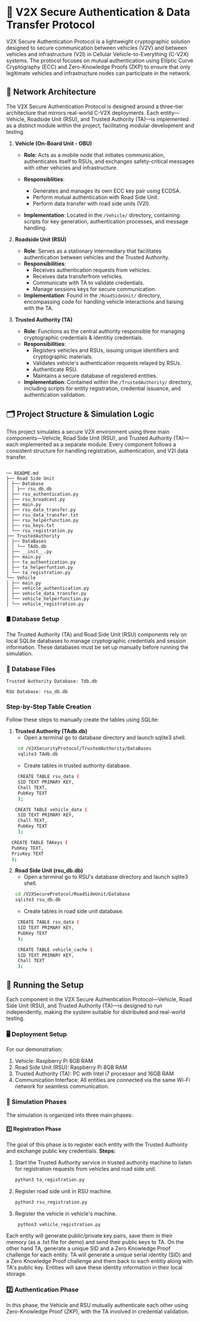 # 🚗 V2X Secure Authentication & Data Transfer Protocol

V2X Secure Authentication Protocol is a lightweight cryptographic solution designed to secure communication between vehicles (V2V) and between vehicles and infrastructure (V2I) in Cellular Vehicle-to-Everything (C-V2X) systems. The protocol focuses on mutual authentication using Elliptic Curve Cryptography (ECC) and Zero-Knowledge Proofs (ZKP) to ensure that only legitimate vehicles and infrastructure nodes can participate in the network.

## 🧱 Network Architecture

The V2X Secure Authentication Protocol is designed around a three-tier architecture that mirrors real-world C-V2X deployments. Each entity—Vehicle, Roadside Unit (RSU), and Trusted Authority (TA)—is implemented as a distinct module within the project, facilitating modular development and testing.

1. **Vehicle (On-Board Unit - OBU)**
    * **Role**: Acts as a mobile node that initiates communication, authenticates itself to RSUs, and exchanges safety-critical messages with other vehicles and infrastructure.
    * **Responsiblities**:
      * Generates and manages its own ECC key pair using ECDSA.
      * Perform mutual authentication with Road Side Unit.
      * Perform data transfer with road side units (V2I).
      
    * **Implementation**: Located in the ```/Vehicle/``` directory, containing scripts for key generation, authentication processes, and message handling.

3. **Roadside Unit (RSU)**
   * **Role**: Serves as a stationary intermediary that facilitates authentication between vehicles and the Trusted Authority.
   * **Responsibilities**:
     * Receives authentication requests from vehicles.
     * Receives data transferfrom vehicles.
     * Communicate with TA to validate credentials.
     * Manage sessions keys for secure communication.
   * **Implementation**: Found in the ```/RoadSideUnit/``` directory, encompassing code for handling vehicle interactions and liaising with the TA.

4. **Trusted Authority (TA)**
    * **Role**: Functions as the central authority responsible for managing cryptographic credentials & identitiy credentials.
    * **Responsibilities**: 
      * Registers vehicles and RSUs, issuing unique identifiers and cryptographic materials.
      * Validates vehicle's authentication requests relayed by RSUs.
      * Authenticate RSU.
      * Maintains a secure database of registered entities.
   * **Implementation**: Contained within the ```/TrustedAuthority/``` directory, including scripts for entity registration, credential issuance, and authentication validation.


## 🗂️ Project Structure & Simulation Logic
This project simulates a secure V2X environment using three main components—Vehicle, Road Side Unit (RSU), and Trusted Authority (TA)—each implemented as a separate module. Every component follows a consistent structure for handling registration, authentication, and V2I data transfer.

```aiignore

── README.md
├── Road Side Unit
│ ├── Database
│ │ ├── rsu_db.db
│ ├── rsu_authentication.py
│ ├── rsu_broadcast.py
│ ├── main.py
│ ├── rsu_data_transfer.py
│ ├── rsu_data_transfer.txt
│ ├── rsu_helperfunction.py
│ ├── rsu_keys.txt
│ └── rsu_registration.py
├── TrustedAuthority
│ ├── DataBases
│ │ └── TAdb.db
│ ├── __init__.py
│ ├── main.py
│ ├── ta_authentication.py
│ ├── ta_helperfuntion.py
│ └── ta_registration.py
└── Vehicle
│ ├── main.py
│ ├── vehicle_authentication.py
│ ├── vehicle_data_transfer.py
│ └── vehicle_helperfunction.py
│ └── vehicle_registration.py

```

### 🛢️ Database Setup
The Trusted Authority (TA) and Road Side Unit (RSU) components rely on local SQLite databases to manage cryptographic credentials and session information. These databases must be set up manually before running the simulation.

### 🔧 Database Files

    Trusted Authority Database: Tdb.db

    RSU Database: rsu_db.db

### Step-by-Step Table Creation
Follow these steps to manually create the tables using SQLite:

1. **Trusted Authority (TAdb.db)**
   * Open a terminal go to database directory and launch sqlite3 shell.
   ```bash
    cd /V2XSecurityProtocol/TrustedAuthority/DataBases
    sqlite3 TAdb.db
    ```
   * Create tables in trusted authority database.
   ```bash
    CREATE TABLE rsu_data (
    SID TEXT PRIMARY KEY,
    Chall TEXT,
    PubKey TEXT
    );
   ```
   ```bash
   CREATE TABLE vehicle_data (
    SID TEXT PRIMARY KEY,
    Chall TEXT,
    PubKey TEXT
    );
   ```
  
  ```bash
    CREATE TABLE TAKeys (
    PubKey TEXT,
    PrivKey TEXT
    );
   ```

2. **Road Side Unit (rsu_db.db)**
    * Open a terminal go to RSU's database directory and launch sqlite3 shell.
    ```bash
    cd /V2XSecureProtocol/RoadSideUnit/Database
    sqlite3 rsu_db.db
   ```
    * Create tables in road side unit database.
   ```bash
    CREATE TABLE rsu_data (
    SID TEXT PRIMARY KEY,
    PubKey TEXT
    );
    ```
   ```bash
    CREATE TABLE vehicle_cache (
    SID TEXT PRIMARY KEY,
    Chall TEXT
    );
    ```
   
## 🚀 Running the Setup
Each component in the V2X Secure Authentication Protocol—Vehicle, Road Side Unit (RSU), and Trusted Authority (TA)—is designed to run independently, making the system suitable for distributed and real-world testing.

### 🖥️ Deployment Setup
For our demonstration:
1. Vehicle: Raspberry Pi 8GB RAM
2. Road Side Unit (RSU): Raspberry Pi 8GB RAM
3. Trusted Authority (TA): PC with Intel i7 processor and 16GB RAM
4. Communication Interface: All entities are connected via the same Wi-Fi network for seamless communication.

### 🧪 Simulation Phases
The simulation is organized into three main phases:
#### 1️⃣ Registration Phase
The goal of this phase is to register each entity with the Trusted Authority and exchange public key credentials.
**Steps:**
1. Start the Trusted Authority service in trusted authority machine to listen for registration requests from vehicles and road side unit.
    ``` bash
   python3 ta_registration.py
   ```
2. Register road side unit in RSU machine.
    ```bash
   python3 rsu_registration.py
   ```
3. Register the vehicle in vehicle's machine.
   ```bash
    python3 vehicle_registration.py
    ```
Each entity will generate public/private key pairs, save them in their memory (as a .txt file for demo) and send their public keys to TA. On the other hand TA, generate a unique SID and a Zero Knowledge Proof challenge for each entity. TA will generate a unique serial identity (SID) and a Zero Knowledge Proof challenge and them back to each entitiy along with TA's public key. Entities will save these identity information in their local storage.

### 2️⃣ Authentication Phase
In this phase, the Vehicle and RSU mutually authenticate each other using Zero-Knowledge Proof (ZKP), with the TA involved in credential validation.